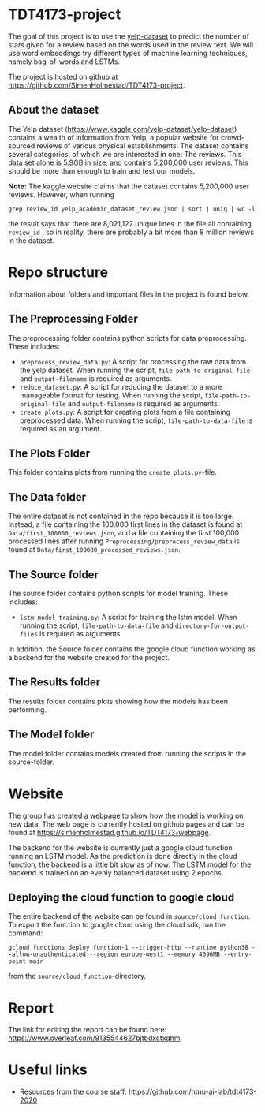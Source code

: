# TDT4173-project
The goal of this project is to use the [yelp-dataset](https://www.kaggle.com/yelp-dataset/yelp-dataset) to predict the number of stars given for a review based on the words used in the review text. We will use word embeddings try different types of machine learning techniques, namely bag-of-words and LSTMs.

The project is hosted on github at <https://github.com/SimenHolmestad/TDT4173-project>.

## About the dataset
The Yelp dataset (<https://www.kaggle.com/yelp-dataset/yelp-dataset>) contains a wealth of information from Yelp, a popular website for crowd-sourced reviews of various physical establishments. The dataset contains several categories, of which we are interested in one: The reviews. This data set alone is 5.9GB in size, and contains 5,200,000 user reviews. This should be more than enough to train and test our models.

**Note:** The kaggle website claims that the dataset contains 5,200,000 user reviews. However, when running
```
grep review_id yelp_academic_dataset_review.json | sort | uniq | wc -l
```

the result says that there are 8,021,122 unique lines in the file all containing `review_id` , so in reality, there are probably a bit more than 8 million reviews in the dataset.

# Repo structure
Information about folders and important files in the project is found below.

## The Preprocessing Folder
The preprocessing folder contains python scripts for data preprocessing. These includes:

- `preprocess_review_data.py`: A script for processing the raw data from the yelp dataset. When running the script, `file-path-to-original-file` and `output-filename` is required as arguments.
- `reduce_dataset.py`: A script for reducing the dataset to a more manageable format for testing. When running the script, `file-path-to-original-file` and `output-filename` is required as arguments.
- `create_plots.py`: A script for creating plots from a file containing preprocessed data. When running the script, `file-path-to-data-file` is required as an argument.

## The Plots Folder
This folder contains plots from running the `create_plots.py`-file.

## The Data folder
The entire dataset is not contained in the repo because it is too large. Instead, a file containing the 100,000 first lines in the dataset is found at `Data/first_100000_reviews.json`, and a file containing the first 100,000 processed lines after running `Preprocessing/preprocess_review_data` is found at `Data/first_100000_processed_reviews.json`.

## The Source folder
The source folder contains python scripts for model training. These includes:
- `lstm_model_training.py`: A script for training the lstm model. When running the script, `file-path-to-data-file` and `directory-for-output-files` is required as arguments.

In addition, the Source folder contains the google cloud function working as a backend for the website created for the project.

## The Results folder
The results folder contains plots showing how the models has been performing.

## The Model folder
The model folder contains models created from running the scripts in the source-folder.

# Website
The group has created a webpage to show how the model is working on new data. The web page is currently hosted on github pages and can be found at <https://simenholmestad.github.io/TDT4173-webpage>.

The backend for the website is currently just a google cloud function running an LSTM model. As the prediction is done directly in the cloud function, the backend is a little bit slow as of now. The LSTM model for the backend is trained on an evenly balanced dataset using 2 epochs.

## Deploying the cloud function to google cloud
The entire backend of the website can be found in `source/cloud_function`. To export the function to google cloud using the cloud sdk, run the command:
```
gcloud functions deploy function-1 --trigger-http --runtime python38 --allow-unauthenticated --region europe-west1 --memory 4096MB --entry-point main
```
from the `source/cloud_function`-directory.

# Report
The link for editing the report can be found here: <https://www.overleaf.com/9135544627bjtbdxctxqhm>.

# Useful links
- Resources from the course staff: <https://github.com/ntnu-ai-lab/tdt4173-2020>

